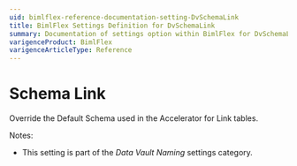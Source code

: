 ```yaml
---
uid: bimlflex-reference-documentation-setting-DvSchemaLink
title: BimlFlex Settings Definition for DvSchemaLink
summary: Documentation of settings option within BimlFlex for DvSchemaLink
varigenceProduct: BimlFlex
varigenceArticleType: Reference
---
```


# Schema Link

Override the Default Schema used in the Accelerator for Link tables.

Notes:

* This setting is part of the *Data Vault Naming* settings category.
